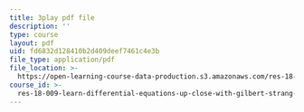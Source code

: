 ```yaml
---
title: 3play pdf file
description: ''
type: course
layout: pdf
uid: fd6832d128410b2d409deef7461c4e3b
file_type: application/pdf
file_location: >-
  https://open-learning-course-data-production.s3.amazonaws.com/res-18-009-learn-differential-equations-up-close-with-gilbert-strang-and-cleve-moler-fall-2015/fd6832d128410b2d409deef7461c4e3b_PoHO4PZtW78.pdf
course_id: >-
  res-18-009-learn-differential-equations-up-close-with-gilbert-strang-and-cleve-moler-fall-2015
---
```

